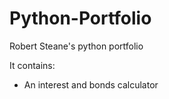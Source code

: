 # Python-Portfolio

Robert Steane's python portfolio

It contains:

- An interest and bonds calculator
